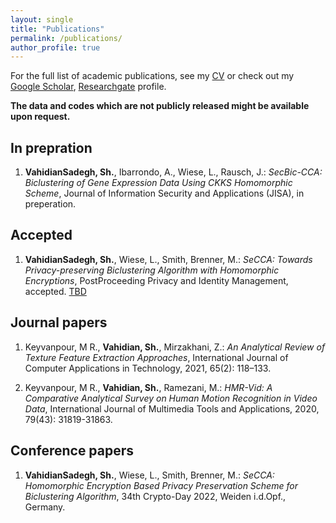 ```yaml
---
layout: single
title: "Publications"
permalink: /publications/
author_profile: true
---
```


For the full list of academic publications, see my [CV]() or check out my [Google Scholar](https://scholar.google.com/citations?user=d7mbGbO9XCwC&hl=en), [Researchgate](https://www.researchgate.net/profile/Shokofeh-Vahidiansadegh) profile. 

**The data and codes which are not publicly released might be available upon request.**


In prepration 
------

1. **VahidianSadegh, Sh.**, Ibarrondo, A., Wiese, L., Rausch, J.: *SecBic-CCA: Biclustering of Gene Expression Data Using CKKS Homomorphic Scheme*, Journal of Information Security and Applications (JISA), in preperation.


Accepted
------

1. **VahidianSadegh, Sh.**, Wiese, L., Smith, Brenner, M.: *SeCCA: Towards Privacy-preserving Biclustering Algorithm with Homomorphic Encryptions*, PostProceeding Privacy and Identity Management, accepted. [TBD](TBD)


Journal papers
------

1. Keyvanpour, M R., **Vahidian, Sh.**, Mirzakhani, Z.: *An Analytical Review of Texture Feature Extraction Approaches*, International Journal of Computer Applications in Technology, 2021, 65(2): 118–133.

1. Keyvanpour, M R., **Vahidian, Sh.**, Ramezani, M.: *HMR-Vid: A Comparative Analytical Survey on Human Motion Recognition in Video Data*, International Journal of Multimedia Tools and Applications, 2020, 79(43): 31819-31863. 


Conference papers
------

1. **VahidianSadegh, Sh.**, Wiese, L., Smith, Brenner, M.: *SeCCA: Homomorphic Encryption Based Privacy Preservation Scheme for Biclustering Algorithm*, 34th Crypto-Day 2022, Weiden i.d.Opf., Germany.

